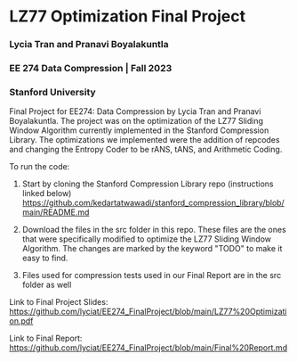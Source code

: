 # LZ77 Optimization Final Project
### Lycia Tran and Pranavi Boyalakuntla
### EE 274 Data Compression | Fall 2023 
### Stanford University

Final Project for EE274: Data Compression by Lycia Tran and Pranavi Boyalakuntla. The project was on the optimization of the LZ77 Sliding Window Algorithm currently implemented in the Stanford Compression Library. The optimizations we implemented were the addition of repcodes and changing the Entropy Coder to be rANS, tANS, and Arithmetic Coding. 

To run the code:
1. Start by cloning the Stanford Compression Library repo (instructions linked below)
   https://github.com/kedartatwawadi/stanford_compression_library/blob/main/README.md

2. Download the files in the src folder in this repo. These files are the ones that were specifically modified to optimize the LZ77 Sliding Window Algorithm. The changes are marked by the keyword "TODO" to make it easy to find.

3. Files used for compression tests used in our Final Report are in the src folder as well

Link to Final Project Slides:
https://github.com/lyciat/EE274_FinalProject/blob/main/LZ77%20Optimization.pdf

Link to Final Report:
https://github.com/lyciat/EE274_FinalProject/blob/main/Final%20Report.md


